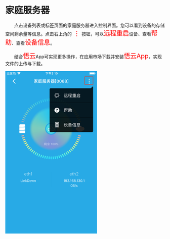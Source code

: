 # 家庭服务器

&emsp;&emsp;点击设备列表或标签页面的家庭服务器进入控制界面。您可以看到设备的存储空间剩余量等信息。点击右上角的<font style='color:#ff0000;font-size:20px'> ⋮ </font>按钮，可以<font style='color:#ff0000;font-size:20px'>远程重启</font>设备、查看<font style='color:#ff0000;font-size:20px'>帮助</font>、查看<font style='color:#ff0000;font-size:20px'>设备信息</font>。

&emsp;&emsp;结合<font style='color:#ff0000;font-size:20px'>悟云</font>App可实现更多操作，在应用市场下载并安装<font style='color:#ff0000;font-size:20px'>悟云App</font>，实现文件的上传与下载。

<img src="../images/WiFi/家庭服务器/控制界面.png" width = "290" height = "515">
